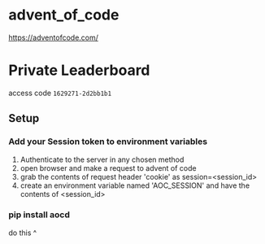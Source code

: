 # advent_of_code
https://adventofcode.com/

# Private Leaderboard
access code `1629271-2d2bb1b1`

## Setup 
### Add your Session token to environment variables 
1.  Authenticate to the server in any chosen method 
2.  open browser and make a request to advent of code
3. grab the contents of request header 'cookie' as 
session=<session_id>
4. create an environment variable named 'AOC_SESSION' and have the contents of <session_id>  

### pip install aocd
do this ^